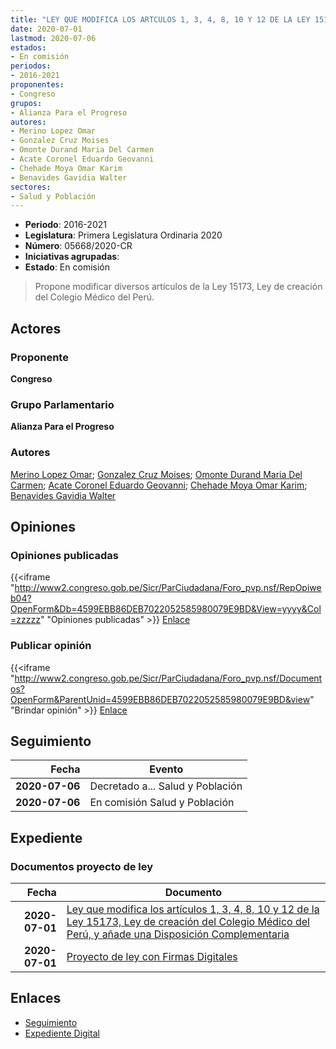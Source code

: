 ```yaml
---
title: "LEY QUE MODIFICA LOS ARTCULOS 1, 3, 4, 8, 10 Y 12 DE LA LEY 15173, LEY DE CREACIÓN DEL COLEGIO MÉDICO DEL PERÚ, Y AÑADE UNA DISPOSICIÓN COMPLEMENTARIA"
date: 2020-07-01
lastmod: 2020-07-06
estados:
- En comisión
periodos:
- 2016-2021
proponentes:
- Congreso
grupos:
- Alianza Para el Progreso
autores:
- Merino Lopez Omar
- Gonzalez Cruz Moises
- Omonte Durand Maria Del Carmen
- Acate Coronel Eduardo Geovanni
- Chehade Moya Omar Karim
- Benavides Gavidia Walter
sectores:
- Salud y Población
---
```

- **Periodo**: 2016-2021
- **Legislatura**: Primera Legislatura Ordinaria 2020
- **Número**: 05668/2020-CR
- **Iniciativas agrupadas**: 
- **Estado**: En comisión

> Propone modificar diversos artículos de la Ley 15173, Ley de creación del Colegio Médico del Perú.


## Actores

### Proponente

**Congreso**

### Grupo Parlamentario

**Alianza Para el Progreso**

### Autores

[Merino Lopez Omar](mailto:mailto:omerino@congreso.gob.pe); [Gonzalez Cruz Moises](mailto:mailto:mgonzalezc@congreso.gob.pe); [Omonte Durand Maria Del Carmen](mailto:mailto:momonte@congreso.gob.pe); [Acate Coronel Eduardo Geovanni](mailto:mailto:eacate@congreso.gob.pe); [Chehade Moya Omar Karim](mailto:mailto:ochehade@congreso.gob.pe); [Benavides Gavidia Walter](mailto:mailto:wbenavides@congreso.gob.pe)

## Opiniones

### Opiniones publicadas

{{<iframe "http://www2.congreso.gob.pe/Sicr/ParCiudadana/Foro_pvp.nsf/RepOpiweb04?OpenForm&Db=4599EBB86DEB7022052585980079E9BD&View=yyyy&Col=zzzzz" "Opiniones publicadas" >}}
[Enlace](http://www2.congreso.gob.pe/Sicr/ParCiudadana/Foro_pvp.nsf/RepOpiweb04?OpenForm&Db=4599EBB86DEB7022052585980079E9BD&View=yyyy&Col=zzzzz)

### Publicar opinión

{{<iframe "http://www2.congreso.gob.pe/Sicr/ParCiudadana/Foro_pvp.nsf/Documentos?OpenForm&ParentUnid=4599EBB86DEB7022052585980079E9BD&view" "Brindar opinión" >}}
[Enlace](http://www2.congreso.gob.pe/Sicr/ParCiudadana/Foro_pvp.nsf/Documentos?OpenForm&ParentUnid=4599EBB86DEB7022052585980079E9BD&view)


## Seguimiento

| Fecha | Evento |
|------:|--------|
| **2020-07-06** | Decretado a... Salud y Población |
| **2020-07-06** | En comisión Salud y Población |

## Expediente

### Documentos proyecto de ley

| Fecha | Documento |
|------:|-----------|
| **2020-07-01** | [Ley que modifica los artículos 1, 3, 4, 8, 10 y 12 de la Ley 15173, Ley de creación del Colegio Médico del Perú, y añade una Disposición Complementaria](http://www.leyes.congreso.gob.pe/Documentos/2016_2021/Proyectos_de_Ley_y_de_Resoluciones_Legislativas/PL05668-20200701.pdf) |
| **2020-07-01** | [Proyecto de ley con Firmas Digitales](http://www.leyes.congreso.gob.pe/Documentos/2016_2021/Proyectos_de_Ley_y_de_Resoluciones_Legislativas/Proyectos_Firmas_digitales/PL05668.pdf) |

## Enlaces

- [Seguimiento](http://www2.congreso.gob.pe/Sicr/TraDocEstProc/CLProLey2016.nsf/f7fff46988ca05b1052578e100829cc7/af10924d9e6e443a05258599005cba1c?OpenDocument)
- [Expediente Digital](http://www2.congreso.gob.pe/Sicr/TraDocEstProc/CLProLey2016.nsf/f7fff46988ca05b1052578e100829cc7/af10924d9e6e443a05258599005cba1c?OpenDocument&Click=05257FB7005EB655.eb71d0cf91d8294e05256cdf006b5706/$Body/0.1C6C)

